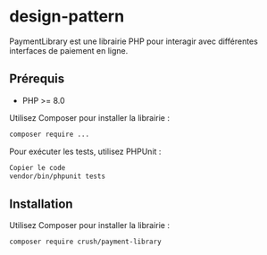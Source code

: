 # design-pattern
PaymentLibrary est une librairie PHP pour interagir avec différentes interfaces de paiement en ligne.
## Prérequis

- PHP >= 8.0

Utilisez Composer pour installer la librairie :

```bash
composer require ...
```

Pour exécuter les tests, utilisez PHPUnit :

```bash
Copier le code
vendor/bin/phpunit tests
```


## Installation

Utilisez Composer pour installer la librairie :

```bash
composer require crush/payment-library